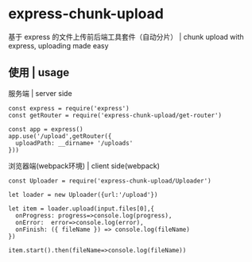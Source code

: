 # express-chunk-upload

基于 express 的文件上传前后端工具套件（自动分片） | chunk upload with express, uploading made easy

## 使用 | usage

服务端 | server side

```
const express = require('express')
const getRouter = require('express-chunk-upload/get-router')

const app = express()
app.use('/upload',getRouter({
  uploadPath: __dirname+ '/uploads'
}))
```

浏览器端(webpack环境) | client side(webpack)

```
const Uploader = require('express-chunk-upload/Uploader')

let loader = new Uploader({url:'/upload'})

let item = loader.upload(input.files[0],{
  onProgress: progress=>console.log(progress),
  onError:  error=>console.log(error),
  onFinish: ({ fileName }) => console.log(fileName)
})

item.start().then(fileName=>console.log(fileName))

```
